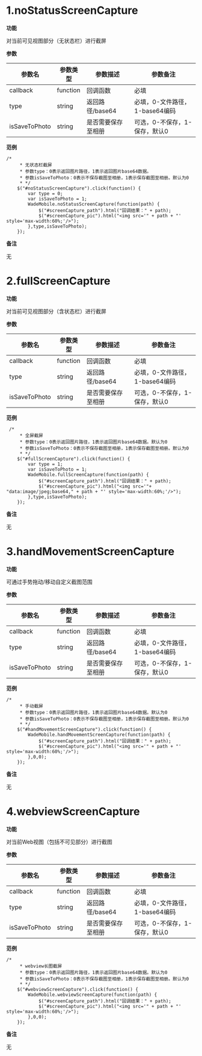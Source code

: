 # 1.noStatusScreenCapture

**功能**

对当前可见视图部分（无状态栏）进行截屏

**参数**

| 参数名         | 参数类型  | 参数描述          | 参数备注                     |
| ----------    | -------- | --------------- | ----------------            |
| callback      | function | 回调函数          | 必填                        |
| type          | string   | 返回路径/base64   | 必填，0-文件路径，1-base64编码 |
| isSaveToPhoto | string   | 是否需要保存至相册  | 可选，0-不保存，1-保存，默认0   |

**范例**

```
/*
	 * 无状态栏截屏
	 * 参数type：0表示返回图片路径，1表示返回图片base64数据。
	 * 参数isSaveToPhoto：0表示不保存截图至相册，1表示保存截图至相册。默认为0
	 * */
	$("#noStatusScreenCapture").click(function() {
		var type = 0;
		var isSaveToPhoto = 1;
		WadeMobile.noStatusScreenCapture(function(path) {
			$("#screenCapture_path").html("回调结果：" + path);
			$("#screenCapture_pic").html("<img src='" + path + "' style='max-width:60%;'/>");
		},type,isSaveToPhoto);
	});
```

**备注**

无


# 2.fullScreenCapture

**功能**

对当前可见视图部分（含状态栏）进行截屏

**参数**

| 参数名         | 参数类型  | 参数描述          | 参数备注                     |
| ----------    | -------- | --------------- | ----------------            |
| callback      | function | 回调函数          | 必填                        |
| type          | string   | 返回路径/base64   | 必填，0-文件路径，1-base64编码 |
| isSaveToPhoto | string   | 是否需要保存至相册  | 可选，0-不保存，1-保存，默认0   |

**范例**

```
 /*
	 * 全屏截屏
	 * 参数type：0表示返回图片路径，1表示返回图片base64数据。默认为0
	 * 参数isSaveToPhoto：0表示不保存截图至相册，1表示保存截图至相册。默认为0
	 * */
	$("#fullScreenCapture").click(function() {
		var type = 1;
		var isSaveToPhoto = 1;
		WadeMobile.fullScreenCapture(function(path) {
			$("#screenCapture_path").html("回调结果：" + path);
			$("#screenCapture_pic").html("<img src='"+ "data:image/jpeg;base64," + path + "' style='max-width:60%;'/>");
		},type,isSaveToPhoto);
	});
```
**备注**

无


# 3.handMovementScreenCapture

**功能**

可通过手势拖动/移动自定义截图范围

**参数**

| 参数名         | 参数类型  | 参数描述          | 参数备注                     |
| ----------    | -------- | --------------- | ----------------            |
| callback      | function | 回调函数          | 必填                        |
| type          | string   | 返回路径/base64   | 必填，0-文件路径，1-base64编码 |
| isSaveToPhoto | string   | 是否需要保存至相册  | 可选，0-不保存，1-保存，默认0   |

**范例**

```
/*
	 * 手动截屏
	 * 参数type：0表示返回图片路径，1表示返回图片base64数据。默认为0
	 * 参数isSaveToPhoto：0表示不保存截图至相册，1表示保存截图至相册。默认为0
	 * */
	$("#handMovementScreenCapture").click(function() {
		WadeMobile.handMovementScreenCapture(function(path) {
			$("#screenCapture_path").html("回调结果：" + path);
			$("#screenCapture_pic").html("<img src='" + path + "' style='max-width:60%;'/>");
		},0,0);
	});
```

**备注**

无


# 4.webviewScreenCapture

**功能**

对当前Web视图（包括不可见部分）进行截图

**参数**

| 参数名         | 参数类型  | 参数描述          | 参数备注                     |
| ----------    | -------- | --------------- | ----------------            |
| callback      | function | 回调函数          | 必填                        |
| type          | string   | 返回路径/base64   | 必填，0-文件路径，1-base64编码 |
| isSaveToPhoto | string   | 是否需要保存至相册  | 可选，0-不保存，1-保存，默认0   |

**范例**

```
/*
	 * webview长图截屏
	 * 参数type：0表示返回图片路径，1表示返回图片base64数据。默认为0
	 * 参数isSaveToPhoto：0表示不保存截图至相册，1表示保存截图至相册。默认为0
	 * */
	$("#webviewScreenCapture").click(function() {
		WadeMobile.webviewScreenCapture(function(path) {
			$("#screenCapture_path").html("回调结果：" + path);
			$("#screenCapture_pic").html("<img src='" + path + "' style='max-width:60%;'/>");
		},0,0);
	});
```
**备注**

无
